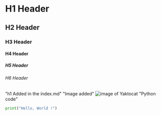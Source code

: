 # H1 Header
## H2 Header
### H3 Header
#### H4 Header
##### H5 Header
###### H6 Header
"h1 Added in the index.md"
"Image added"
![image of Yaktocat](https://octodex.github.com/images/yaktocat.png)
"Python code"
```Python
print("Hello, World !")
```
